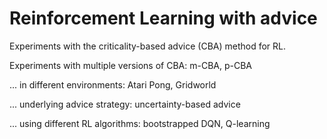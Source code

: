 # Reinforcement Learning with advice

Experiments with the criticality-based advice (CBA) method for RL.

Experiments with multiple versions of CBA: m-CBA, p-CBA

... in different environments: Atari Pong, Gridworld

... underlying advice strategy: uncertainty-based advice

... using different RL algorithms: bootstrapped DQN, Q-learning
